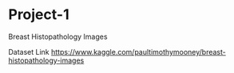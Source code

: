# Project-1
Breast Histopathology Images

Dataset Link
https://www.kaggle.com/paultimothymooney/breast-histopathology-images
